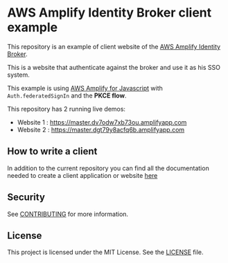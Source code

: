 # AWS Amplify Identity Broker client example

This repository is an example of client website of the [AWS Amplify Identity Broker](https://github.com/awslabs/aws-amplify-identity-broker).

This is a website that authenticate against the broker and use it as his SSO system.

This example is using [AWS Amplify for Javascript](https://github.com/aws-amplify/amplify-js) with `Auth.federatedSignIn` and the __PKCE flow__.

This repository has 2 running live demos:

* Website 1 : https://master.dv7odw7xb73ou.amplifyapp.com 
* Website 2 : https://master.dgt79y8acfq6b.amplifyapp.com 

## How to write a client

In addition to the current repository you can find all the documentation needed to create a client application or website [here](https://github.com/awslabs/aws-amplify-identity-broker/blob/master/Documentation/ClientDeveloperDocumentation.md)

## Security

See [CONTRIBUTING](CONTRIBUTING.md#security-issue-notifications) for more information.

## License

This project is licensed under the MIT License. See the [LICENSE](LICENSE) file.

